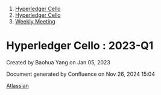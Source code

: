 1. [Hyperledger Cello](index.html)
2. [Hyperledger Cello](Hyperledger-Cello_21659650.html)
3. [Weekly Meeting](Weekly-Meeting_21659700.html)

# Hyperledger Cello : 2023-Q1

Created by Baohua Yang on Jan 05, 2023

Document generated by Confluence on Nov 26, 2024 15:04

[Atlassian](http://www.atlassian.com/)
